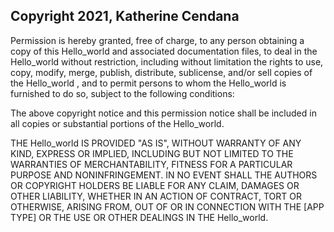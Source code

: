 ## Copyright 2021, Katherine Cendana


Permission is hereby granted, free of charge, to any person obtaining a copy of this Hello_world and associated documentation files, to deal in the Hello_world without restriction, including without limitation the rights to use, copy, modify, merge, publish, distribute, sublicense, and/or sell copies of the Hello_world , and to permit persons to whom the Hello_world is furnished to do so, subject to the following conditions:

The above copyright notice and this permission notice shall be included in all copies or substantial portions of the Hello_world.

THE Hello_world IS PROVIDED "AS IS", WITHOUT WARRANTY OF ANY KIND, EXPRESS OR IMPLIED, INCLUDING BUT NOT LIMITED TO THE WARRANTIES OF MERCHANTABILITY, FITNESS FOR A PARTICULAR PURPOSE AND NONINFRINGEMENT. IN NO EVENT SHALL THE AUTHORS OR COPYRIGHT HOLDERS BE LIABLE FOR ANY CLAIM, DAMAGES OR OTHER LIABILITY, WHETHER IN AN ACTION OF CONTRACT, TORT OR OTHERWISE, ARISING FROM, OUT OF OR IN CONNECTION WITH THE [APP TYPE] OR THE USE OR OTHER DEALINGS IN THE Hello_world.
